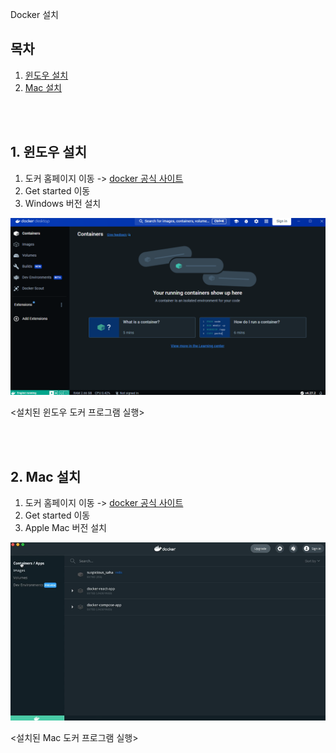 Docker 설치

## 목차

1. [윈도우 설치](#1-윈도우-설치)
2. [Mac 설치](#2-mac-설치)

<br/>
<br/>

## 1. 윈도우 설치

1. 도커 홈페이지 이동 -> [docker 공식 사이트](https://www.docker.com/)
2. Get started 이동
3. Windows 버전 설치

![윈도우 도커 프로그램](../img/docker_program.png)

<설치된 윈도우 도커 프로그램 실행>

<br/>
<br/>

## 2. Mac 설치

1. 도커 홈페이지 이동 -> [docker 공식 사이트](https://www.docker.com/)
2. Get started 이동
3. Apple Mac 버전 설치

![mac 도커 프로그램](../img/docker_program_mac.png)

<설치된 Mac 도커 프로그램 실행>